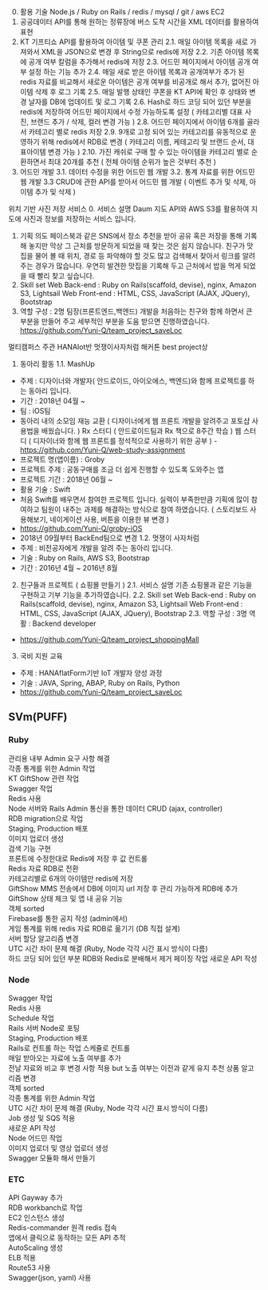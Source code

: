 0. 활용 기술 
Node.js / Ruby on Rails / redis / mysql / git / aws EC2
1. 공공데이터 API를 통해 원하는 정류장에 버스 도착 시간을 XML 데이터를 활용하여 표현
2. KT 기프티쇼 API를 활용하여 아이템 및 쿠폰 관리
2.1. 매일 아이템 목록을 새로 가져와서 XML을 JSON으로 변경 후 String으로 redis에 저장
2.2. 기존 아이템 목록에 공개 여부 칼럼을 추가해서 redis에 저장
2.3. 어드민 페이지에서 아이템 공개 여부 설정 하는 기능 추가
2.4. 매일 새로 받은 아이템 목록과 공개여부가 추가 된 redis 자료를 비교해서 새로운 아이템은 공개 여부를 비공개로 해서 추가, 없어진 아이템 삭제 후 로그 기록
2.5. 매일 발행 상태인 쿠폰을 KT API에 확인 후 상태와 변경 날자를 DB에 업데이트 및 로그 기록
2.6. Hash로 하드 코딩 되어 있던 부분을 redis에 저장하여 어드민 페이지에서 수정 가능하도록 설정 ( 카테고리별 대표 사진, 브랜드 추가 / 삭제, 컬러 변경 가능 )
2.8. 어드민 페이지에서 아이템 6개를 골라서 카테고리 별로 redis 저장
2.9. 9개로 고정 되어 있는 카테고리를 유동적으로 운영하기 위해 redis에서 RDB로 변경 ( 카테고리 이름, 케테고리 및 브랜드 순서, 대표아이템 변경 가능 )
2.10. 가진 캐쉬로 구매 할 수 있는 아이템을 카테고리 별로 순환하면서 최대 20개를 추천 ( 전체 아이템 순위가 높은 것부터 추천 )
3. 어드민 개발
3.1. 데이터 수정을 위한 어드민 웹 개발
3.2. 통계 자료를 위한 어드민 웹 개발
3.3 CRUD에 관한 API를 받아서 어드민 웹 개발 ( 이벤트 추가 및 삭제, 아이템 추가 및 삭제 )

위치 기반 사진 저장 서비스
0. 서비스 설명
Daum 지도 API와 AWS S3를 활용하여 지도에 사진과 정보를 저장하는 서비스 입니다.
1. 기획 의도
페이스북과 같은 SNS에서 장소 추천을 받아 공유 혹은 저장을 통해 기록해 놓지만 막상 그 근처를 방문하게 되었을 때 찾는 것은 쉽지 않습니다.
친구가 맛집을 물어 볼 때 위치, 경로 등 파악해야 할 것도 많고 검색해서 찾아서 링크를 알려주는 경우가 많습니다.
우연히 발견한 맛집을 기록해 두고 근처에서 밥을 먹게 되었을 때 빨리 찾고 싶습니다.
2. Skill set
Web Back-end : Ruby on Rails(scaffold, devise), nginx, Amazon S3, Lightsail
Web Front-end : HTML, CSS, JavaScript (AJAX, JQuery), Bootstrap
3. 역할
구성 : 2명
팀장(프론트엔드,백엔드)
개발을 처음하는 친구와 함께 하면서 큰 부분을 만들어 주고 세부적인 부분을 도움 받으면 진행하였습니다.
https://github.com/Yuni-Q/team_project_saveLoc

멀티캠퍼스 주관 HANAIot반 멋쟁이사자처럼 해커톤 best project상

1. 동아리 활동
1.1. MashUp
- 주제 : 디자이너와 개발자( 안드로이드, 아이오에스, 백엔드)와 함께 프로젝트를 하는 동아리 입니다.
- 기간 : 2018년 04월 ~
- 팀 : iOS팀
- 동아리 내의 소모임
재능 교환 ( 디자이너에게 웹 프론트 개발을 알려주고 포토샵 사용법을 배웠습니다. )
Rx 스터디 ( 안드로이드팀과 Rx 책으로 8주간 학습 )
웹 스터디 ( 디자이너와 함께 웹 프론트를 정석적으로 사용하기 위한 공부 ) - https://github.com/Yuni-Q/web-study-assignment
- 프로젝트 명(앱이름) : Groby
- 프로젝트 주제 : 공동구매를 조금 더 쉽게 진행할 수 있도록 도와주는 앱
- 프로젝트 기간 : 2018년 06월 ~ 
- 활용 기술 : Swift
- 처음 Swift를 배우면서 참여한 프로젝트 입니다. 실력이 부족한만큼 기획에 많이 참여하고 팀원이 내주는 과제를 해결하는 방식으로 참여 하였습니다. ( 스토리보드 사용해보기, 네이게이션 사용, 버튼을 이용한 뷰 변경 )
- https://github.com/Yuni-Q/groby-iOS
- 2018년 09월부터 BackEnd팀으로 변경
1.2. 멋쟁이 사자처럼
- 주제 : 비전공자에게 개발을 알려 주는 동아리 입니다.
- 기술 : Ruby on Rails, AWS S3, Bootstrap
- 기간 : 2016년 4월 ~ 2016년 8월
2. 친구들과 프로젝트 ( 쇼핑몰 만들기 )
2.1. 서비스 설명
기존 쇼핑몰과 같은 기능을 구현하고 기부 기능을 추가하였습니다.
2.2. Skill set
Web Back-end : Ruby on Rails(scaffold, devise), nginx, Amazon S3, Lightsail
Web Front-end : HTML, CSS, JavaScript (AJAX, JQuery), Bootstrap
2.3. 역할
구성 : 3명
역활 : Backend developer
- https://github.com/Yuni-Q/team_project_shoppingMall
3. 국비 지원 교육
- 주제 : HANAflatForm기반 IoT 개발자 양성 과정
- 기술 : JAVA, Spring, ABAP, Ruby on Rails, Python
- https://github.com/Yuni-Q/team_project_saveLoc

## SVm(PUFF)

### Ruby
관리용 내부 Admin 요구 사항 해결  
각종 통계를 위한 Admin 작업  
KT GiftShow 관련 작업  
Swagger 작업   
Redis 사용  
Node 서버와 Rails Admin 통신을 통한 데이터 CRUD (ajax, controller)  
RDB migration으로 작업  
Staging, Production 배포  
이미지 업로더 생성  
검색 기능 구현  
프론트에 수정한대로 Redis에 저장 후 값 컨트롤  
Redis 자료 RDB로 전환  
카테고리별로 6개의 아이템만 redis에 저장  
GiftShow  MMS 전송에서 DB에 이미지 url 저장 후 관리 가능하게 RDB에 추가  
GiftShow 상태 체크 및 앱 내 공유 기능  
객체 sorted  
Firebase를 통한 공지 작성 (admin에서)  
게임 통계를 위해 redis 자료 RDB로 옮기기 (DB 직접 설계)  
서버 할당 알고리즘 변경  
UTC 시간 차이 문제 해결 (Ruby, Node 각각 시간 표시 방식이 다름)  
하드 코딩 되어 있던 부분 RDB와 Redis로 분배해서 제거
페이징 작업
새로운 API 작성  

### Node
Swagger 작업  
Redis 사용  
Schedule 작업  
Rails 서버 Node로 포팅  
Staging, Production 배포  
Rails로 컨트롤 하는 작업 스케쥴로 컨트롤  
매일 받아오는 자료에 노출 여부를 추가  
전날 자료와 비교 후 변경 사항 적용 but 노출 여부는 이전과 같게 유지 추천 상품 알고리즘 변경  
객체 sorted  
각종 통계를 위한 Admin 작업  
UTC 시간 차이 문제 해결 (Ruby, Node 각각 시간 표시 방식이 다름)  
Job 생성 및 SQS 적용  
새로운 API 작성  
Node 어드민 작업  
이미지 업로더 및 영상 업로더 생성  
Swagger 모듈화 해서 만들기

### ETC
API Gayway 추가  
RDB workbanch로 작업  
EC2 인스턴스 생성  
Redis-commander 원격 redis 접속  
앱에서 클릭으로 동작하는 모든 API 추적  
AutoScaling 생성  
ELB 적용  
Route53 사용  
Swagger(json, yaml) 사용  

